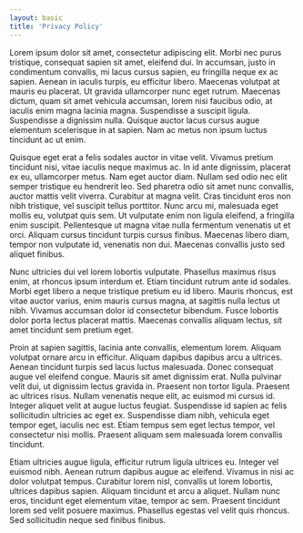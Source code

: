 ```yaml
---
layout: basic
title: 'Privacy Policy'
---
```


Lorem ipsum dolor sit amet, consectetur adipiscing elit. Morbi nec purus tristique, consequat sapien sit amet, eleifend dui. In accumsan, justo in condimentum convallis, mi lacus cursus sapien, eu fringilla neque ex ac sapien. Aenean in iaculis turpis, eu efficitur libero. Maecenas volutpat at mauris eu placerat. Ut gravida ullamcorper nunc eget rutrum. Maecenas dictum, quam sit amet vehicula accumsan, lorem nisi faucibus odio, at iaculis enim magna lacinia magna. Suspendisse a suscipit ligula. Suspendisse a dignissim nulla. Quisque auctor lacus cursus augue elementum scelerisque in at sapien. Nam ac metus non ipsum luctus tincidunt ac ut enim.

Quisque eget erat a felis sodales auctor in vitae velit. Vivamus pretium tincidunt nisi, vitae iaculis neque maximus ac. In id ante dignissim, placerat ex eu, ullamcorper metus. Nam eget auctor diam. Nullam sed odio nec elit semper tristique eu hendrerit leo. Sed pharetra odio sit amet nunc convallis, auctor mattis velit viverra. Curabitur at magna velit. Cras tincidunt eros non nibh tristique, vel suscipit tellus porttitor. Nunc arcu mi, malesuada eget mollis eu, volutpat quis sem. Ut vulputate enim non ligula eleifend, a fringilla enim suscipit. Pellentesque ut magna vitae nulla fermentum venenatis ut et orci. Aliquam cursus tincidunt turpis cursus finibus. Maecenas libero diam, tempor non vulputate id, venenatis non dui. Maecenas convallis justo sed aliquet finibus.

Nunc ultricies dui vel lorem lobortis vulputate. Phasellus maximus risus enim, at rhoncus ipsum interdum et. Etiam tincidunt rutrum ante id sodales. Morbi eget libero a neque tristique pretium eu id libero. Mauris rhoncus, est vitae auctor varius, enim mauris cursus magna, at sagittis nulla lectus ut nibh. Vivamus accumsan dolor id consectetur bibendum. Fusce lobortis dolor porta lectus placerat mattis. Maecenas convallis aliquam lectus, sit amet tincidunt sem pretium eget.

Proin at sapien sagittis, lacinia ante convallis, elementum lorem. Aliquam volutpat ornare arcu in efficitur. Aliquam dapibus dapibus arcu a ultrices. Aenean tincidunt turpis sed lacus luctus malesuada. Donec consequat augue vel eleifend congue. Mauris sit amet dignissim erat. Nulla pulvinar velit dui, ut dignissim lectus gravida in. Praesent non tortor ligula. Praesent ac ultrices risus. Nullam venenatis neque elit, ac euismod mi cursus id. Integer aliquet velit at augue luctus feugiat. Suspendisse id sapien ac felis sollicitudin ultricies ac eget ex. Suspendisse diam nibh, vehicula eget tempor eget, iaculis nec est. Etiam tempus sem eget lectus tempor, vel consectetur nisi mollis. Praesent aliquam sem malesuada lorem convallis tincidunt.

Etiam ultricies augue ligula, efficitur rutrum ligula ultrices eu. Integer vel euismod nibh. Aenean rutrum dapibus augue ac eleifend. Vivamus in nisi ac dolor volutpat tempus. Curabitur lorem nisl, convallis ut lorem lobortis, ultrices dapibus sapien. Aliquam tincidunt et arcu a aliquet. Nullam nunc eros, tincidunt eget elementum vitae, tempor ac sem. Praesent tincidunt lorem sed velit posuere maximus. Phasellus egestas vel velit quis rhoncus. Sed sollicitudin neque sed finibus finibus.
